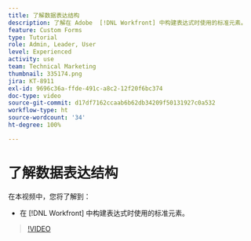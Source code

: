```yaml
---
title: 了解数据表达结构
description: 了解在 Adobe  [!DNL Workfront] 中构建表达式时使用的标准元素。
feature: Custom Forms
type: Tutorial
role: Admin, Leader, User
level: Experienced
activity: use
team: Technical Marketing
thumbnail: 335174.png
jira: KT-8911
exl-id: 9696c36a-ffde-491c-a8c2-12f20f6bc374
doc-type: video
source-git-commit: d17df7162ccaab6b62db34209f50131927c0a532
workflow-type: ht
source-wordcount: '34'
ht-degree: 100%

---
```


# 了解数据表达结构

在本视频中，您将了解到：

* 在 [!DNL Workfront] 中构建表达式时使用的标准元素。

>[!VIDEO](https://video.tv.adobe.com/v/3416223/?quality=12&learn=on&enablevpops&captions=chi_hans)
